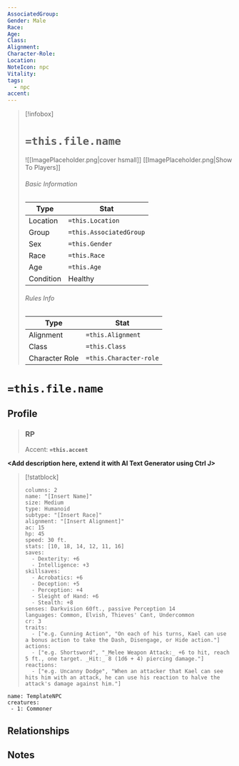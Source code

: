 ```yaml
---
AssociatedGroup: 
Gender: Male
Race: 
Age: 
Class: 
Alignment: 
Character-Role: 
Location: 
NoteIcon: npc
Vitality: 
tags:
  - npc
accent:
---
```




> [!infobox]
> # `=this.file.name`
> ![[ImagePlaceholder.png|cover hsmall]]
> [[ImagePlaceholder.png|Show To Players]]
> ###### Basic Information
> Type |  Stat |
> ---|---|
> Location | `=this.Location` |
> Group | `=this.AssociatedGroup` |
> Sex | `=this.Gender` |
> Race | `=this.Race` |
> Age | `=this.Age` |
> Condition | Healthy |
> ###### Rules Info
> Type |  Stat |
> ---|---|
> Alignment | `=this.Alignment` |
> Class | `=this.Class` |
> Character Role | `=this.Character-role` |

# `=this.file.name`
## Profile

> ### RP
> Accent: **`=this.accent`**

**<Add description here, extend it with AI Text Generator using Ctrl J>**


> [!statblock]
> ```statblock
> columns: 2
> name: "[Insert Name]"
> size: Medium
> type: Humanoid
> subtype: "[Insert Race]"
> alignment: "[Insert Alignment]"
> ac: 15
> hp: 45
> speed: 30 ft.
> stats: [10, 18, 14, 12, 11, 16]
> saves:
>   - Dexterity: +6
>   - Intelligence: +3
> skillsaves:
>   - Acrobatics: +6
>   - Deception: +5
>   - Perception: +4
>   - Sleight of Hand: +6
>   - Stealth: +8
> senses: Darkvision 60ft., passive Perception 14
> languages: Common, Elvish, Thieves' Cant, Undercommon
> cr: 3
> traits:
>   - ["e.g. Cunning Action", "On each of his turns, Kael can use a bonus action to take the Dash, Disengage, or Hide action."]
> actions:
>   - ["e.g. Shortsword", "_Melee Weapon Attack:_ +6 to hit, reach 5 ft., one target. _Hit:_ 8 (1d6 + 4) piercing damage."]
> reactions:
>   - ["e.g. Uncanny Dodge", "When an attacker that Kael can see hits him with an attack, he can use his reaction to halve the attack's damage against him."]
> ```

```encounter-table
name: TemplateNPC
creatures:
 - 1: Commoner
```

## Relationships

## Notes
